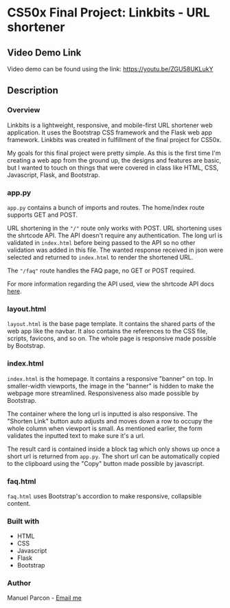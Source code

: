 # CS50x Final Project: Linkbits - URL shortener

## Video Demo Link

Video demo can be found using the link: https://youtu.be/ZGU58UKLukY

## Description

### Overview
Linkbits is a lightweight, responsive, and mobile-first URL shortener web application. It uses the  Bootstrap CSS framework and the Flask 
web app framework. Linkbits was created in fulfillment of the final project for CS50x.

My goals for this final project were pretty simple. As this is the first time I'm creating a web app from the ground up, 
the designs and features are basic, but I  wanted to touch on things that were covered in class like HTML, CSS, 
Javascript, Flask, and Bootstrap.

### app.py
`app.py` contains a bunch of imports and routes. The home/index route supports GET and POST. 

URL shortening in the `"/"` route only works with POST. URL shortening uses the shrtcode API. The API doesn't require 
any authentication. The long url is validated in `index.html` before being passed to the API so no other validation was 
added in this file. The wanted response received in json were selected and returned to `index.html` to render the 
shortened URL.

The `"/faq"` route handles the FAQ page, no GET or POST required.

For more information regarding the API used, view the shrtcode API docs [here](https://shrtco.de/docs).

### layout.html
`layout.html` is the base page template. It contains the shared parts of the web app like the navbar. It also contains 
the references to the CSS file, scripts, favicons, and so on. The whole page is responsive made possible by Bootstrap.

### index.html
`index.html` is the homepage. It contains a responsive "banner" on top. In smaller-width viewports, the image in the 
"banner" is hidden to make the webpage more streamlined. Responsiveness also made possible by Bootstrap.

The container where the long url is inputted is also responsive. The "Shorten Link" button auto adjusts and moves down a
row to occupy the whole column when viewport is small. As mentioned earlier, the form validates the inputted text to make sure it's a url.

The result card is contained inside a block tag which only shows up once a short url is returned from `app.py`. The 
short url can be automatically copied to the clipboard using the "Copy" button made possible by javascript.

### faq.html
`faq.html` uses Bootstrap's accordion to make responsive, collapsible content. 

### Built with
* HTML
* CSS
* Javascript
* Flask
* Bootstrap

### Author
Manuel Parcon - [Email me](mailto:mceparcon@gmail.com)